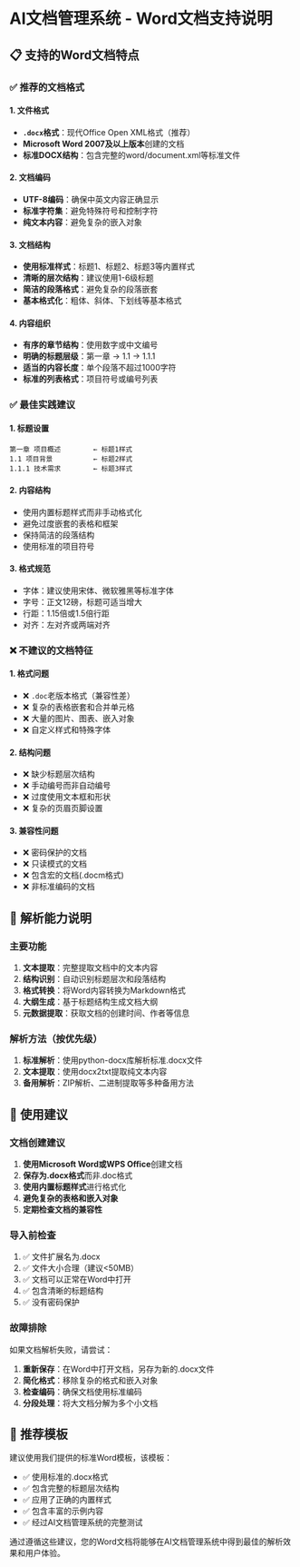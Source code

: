# AI文档管理系统 - Word文档支持说明

## 📋 支持的Word文档特点

### ✅ 推荐的文档格式

#### 1. **文件格式**
- **`.docx`格式**：现代Office Open XML格式（推荐）
- **Microsoft Word 2007及以上版本**创建的文档
- **标准DOCX结构**：包含完整的word/document.xml等标准文件

#### 2. **文档编码**
- **UTF-8编码**：确保中英文内容正确显示
- **标准字符集**：避免特殊符号和控制字符
- **纯文本内容**：避免复杂的嵌入对象

#### 3. **文档结构**
- **使用标准样式**：标题1、标题2、标题3等内置样式
- **清晰的层次结构**：建议使用1-6级标题
- **简洁的段落格式**：避免复杂的段落嵌套
- **基本格式化**：粗体、斜体、下划线等基本格式

#### 4. **内容组织**
- **有序的章节结构**：使用数字或中文编号
- **明确的标题层级**：第一章 → 1.1 → 1.1.1
- **适当的内容长度**：单个段落不超过1000字符
- **标准的列表格式**：项目符号或编号列表

### ✅ 最佳实践建议

#### 1. **标题设置**
```
第一章 项目概述        ← 标题1样式
1.1 项目背景          ← 标题2样式  
1.1.1 技术需求        ← 标题3样式
```

#### 2. **内容结构**
- 使用内置标题样式而非手动格式化
- 避免过度嵌套的表格和框架
- 保持简洁的段落结构
- 使用标准的项目符号

#### 3. **格式规范**
- 字体：建议使用宋体、微软雅黑等标准字体
- 字号：正文12磅，标题可适当增大
- 行距：1.15倍或1.5倍行距
- 对齐：左对齐或两端对齐

### ❌ 不建议的文档特征

#### 1. **格式问题**
- ❌ `.doc`老版本格式（兼容性差）
- ❌ 复杂的表格嵌套和合并单元格
- ❌ 大量的图片、图表、嵌入对象
- ❌ 自定义样式和特殊字体

#### 2. **结构问题**
- ❌ 缺少标题层次结构
- ❌ 手动编号而非自动编号
- ❌ 过度使用文本框和形状
- ❌ 复杂的页眉页脚设置

#### 3. **兼容性问题**
- ❌ 密码保护的文档
- ❌ 只读模式的文档
- ❌ 包含宏的文档(.docm格式)
- ❌ 非标准编码的文档

## 🔧 解析能力说明

### 主要功能
1. **文本提取**：完整提取文档中的文本内容
2. **结构识别**：自动识别标题层次和段落结构
3. **格式转换**：将Word内容转换为Markdown格式
4. **大纲生成**：基于标题结构生成文档大纲
5. **元数据提取**：获取文档的创建时间、作者等信息

### 解析方法（按优先级）
1. **标准解析**：使用python-docx库解析标准.docx文件
2. **文本提取**：使用docx2txt提取纯文本内容
3. **备用解析**：ZIP解析、二进制提取等多种备用方法

## 📝 使用建议

### 文档创建建议
1. **使用Microsoft Word或WPS Office**创建文档
2. **保存为.docx格式**而非.doc格式
3. **使用内置标题样式**进行格式化
4. **避免复杂的表格和嵌入对象**
5. **定期检查文档的兼容性**

### 导入前检查
1. ✅ 文件扩展名为.docx
2. ✅ 文件大小合理（建议<50MB）
3. ✅ 文档可以正常在Word中打开
4. ✅ 包含清晰的标题结构
5. ✅ 没有密码保护

### 故障排除
如果文档解析失败，请尝试：
1. **重新保存**：在Word中打开文档，另存为新的.docx文件
2. **简化格式**：移除复杂的格式和嵌入对象
3. **检查编码**：确保文档使用标准编码
4. **分段处理**：将大文档分解为多个小文档

## 🎯 推荐模板

建议使用我们提供的标准Word模板，该模板：
- ✅ 使用标准的.docx格式
- ✅ 包含完整的标题层次结构
- ✅ 应用了正确的内置样式
- ✅ 包含丰富的示例内容
- ✅ 经过AI文档管理系统的完整测试

通过遵循这些建议，您的Word文档将能够在AI文档管理系统中得到最佳的解析效果和用户体验。
